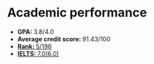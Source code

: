 # Academic performance

<ul style="margin:0 0 5px;">
  <li>
    <a><autocolor><b>GPA: </b>3.8/4.0</autocolor></a>
  </li>      
  <li>
    <a><autocolor><b>Average credit score: </b>91.43/100</autocolor></a>
  </li>  
  <li>
    <a href="/assets/supporting_files/paiming.pdf"><autocolor><b>Rank: </b>5/196</autocolor></a>
  </li>     


  <li>
    <a href="/assets/supporting_files/IELTS.pdf"><autocolor><b>IELTS: </b>7.0(6.0)</autocolor></a>
  </li>     

</ul>